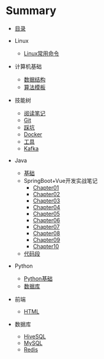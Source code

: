 # Summary
- [目录](README.md)

- Linux

    - [Linux常用命令](Linux/常用命令.md)

- 计算机基础

    - [数据结构](403/数据结构.md)
    - [算法模板](403/算法模板.md)

- 技能树

    - [阅读笔记](技能树/阅读笔记.md)
    - [Git](技能树/git.md)
    - [踩坑](技能树/踩坑.md)
    - [Docker](技能树/Docker.md)
    - [工具](技能树/工具.md)
    - [Kafka](技能树/kafka.md)

- Java

    - [基础](Java/基础.md)
    - SpringBoot+Vue开发实战笔记
        - [Chapter01](Java/SpringBoot+Vue开发实战笔记/chapter01.md)
        - [Chapter02](Java/SpringBoot+Vue开发实战笔记/chapter02.md)
        - [Chapter03](Java/SpringBoot+Vue开发实战笔记/chapter03.md)
        - [Chapter04](Java/SpringBoot+Vue开发实战笔记/chapter04.md)
        - [Chapter05](Java/SpringBoot+Vue开发实战笔记/chapter05.md)
        - [Chapter06](Java/SpringBoot+Vue开发实战笔记/chapter06.md)
        - [Chapter07](Java/SpringBoot+Vue开发实战笔记/chapter07.md)
        - [Chapter08](Java/SpringBoot+Vue开发实战笔记/chapter08.md)
        - [Chapter09](Java/SpringBoot+Vue开发实战笔记/chapter09.md)
        - [Chapter10](Java/SpringBoot+Vue开发实战笔记/chapter10.md)
    - [代码段](Java/代码段.md)

- Python

    - [Python基础](Python/基础.md)
    - [数据库](Python/数据库.md)

- 前端

    - [HTML](前端/HTML.md)

- 数据库

    - [HiveSQL](数据库/HiveSQL.md)
    - [MySQL](数据库/MySQL.md)
    - [Redis](数据库/Redis.md)